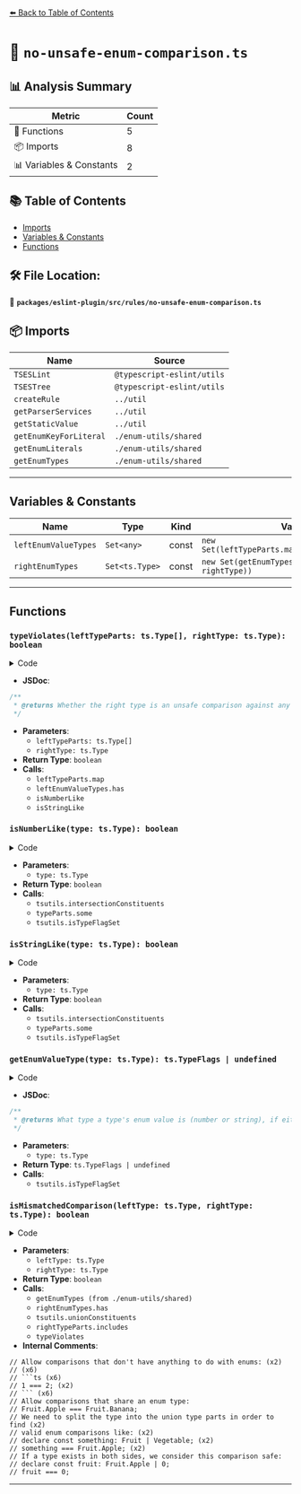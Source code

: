 [⬅️ Back to Table of Contents](../../../../index.md)

# 📄 `no-unsafe-enum-comparison.ts`

## 📊 Analysis Summary

| Metric | Count |
|--------|-------|
| 🔧 Functions | 5 |
| 📦 Imports | 8 |
| 📊 Variables & Constants | 2 |

## 📚 Table of Contents

- [Imports](#imports)
- [Variables & Constants](#variables-constants)
- [Functions](#functions)

## 🛠️ File Location:
📂 **`packages/eslint-plugin/src/rules/no-unsafe-enum-comparison.ts`**

## 📦 Imports

| Name | Source |
|------|--------|
| `TSESLint` | `@typescript-eslint/utils` |
| `TSESTree` | `@typescript-eslint/utils` |
| `createRule` | `../util` |
| `getParserServices` | `../util` |
| `getStaticValue` | `../util` |
| `getEnumKeyForLiteral` | `./enum-utils/shared` |
| `getEnumLiterals` | `./enum-utils/shared` |
| `getEnumTypes` | `./enum-utils/shared` |


---

## Variables & Constants

| Name | Type | Kind | Value | Exported |
|------|------|------|-------|----------|
| `leftEnumValueTypes` | `Set<any>` | const | `new Set(leftTypeParts.map(getEnumValueType))` | ✗ |
| `rightEnumTypes` | `Set<ts.Type>` | const | `new Set(getEnumTypes(typeChecker, rightType))` | ✗ |


---

## Functions

### `typeViolates(leftTypeParts: ts.Type[], rightType: ts.Type): boolean`

<details><summary>Code</summary>

```ts
function typeViolates(leftTypeParts: ts.Type[], rightType: ts.Type): boolean {
  const leftEnumValueTypes = new Set(leftTypeParts.map(getEnumValueType));

  return (
    (leftEnumValueTypes.has(ts.TypeFlags.Number) && isNumberLike(rightType)) ||
    (leftEnumValueTypes.has(ts.TypeFlags.String) && isStringLike(rightType))
  );
}
```
</details>

- **JSDoc**:
```ts
/**
 * @returns Whether the right type is an unsafe comparison against any left type.
 */
```

- **Parameters**:
  - `leftTypeParts: ts.Type[]`
  - `rightType: ts.Type`
- **Return Type**: `boolean`
- **Calls**:
  - `leftTypeParts.map`
  - `leftEnumValueTypes.has`
  - `isNumberLike`
  - `isStringLike`
### `isNumberLike(type: ts.Type): boolean`

<details><summary>Code</summary>

```ts
function isNumberLike(type: ts.Type): boolean {
  const typeParts = tsutils.intersectionConstituents(type);

  return typeParts.some(typePart => {
    return tsutils.isTypeFlagSet(
      typePart,
      ts.TypeFlags.Number | ts.TypeFlags.NumberLike,
    );
  });
}
```
</details>

- **Parameters**:
  - `type: ts.Type`
- **Return Type**: `boolean`
- **Calls**:
  - `tsutils.intersectionConstituents`
  - `typeParts.some`
  - `tsutils.isTypeFlagSet`
### `isStringLike(type: ts.Type): boolean`

<details><summary>Code</summary>

```ts
function isStringLike(type: ts.Type): boolean {
  const typeParts = tsutils.intersectionConstituents(type);

  return typeParts.some(typePart => {
    return tsutils.isTypeFlagSet(
      typePart,
      ts.TypeFlags.String | ts.TypeFlags.StringLike,
    );
  });
}
```
</details>

- **Parameters**:
  - `type: ts.Type`
- **Return Type**: `boolean`
- **Calls**:
  - `tsutils.intersectionConstituents`
  - `typeParts.some`
  - `tsutils.isTypeFlagSet`
### `getEnumValueType(type: ts.Type): ts.TypeFlags | undefined`

<details><summary>Code</summary>

```ts
function getEnumValueType(type: ts.Type): ts.TypeFlags | undefined {
  return tsutils.isTypeFlagSet(type, ts.TypeFlags.EnumLike)
    ? tsutils.isTypeFlagSet(type, ts.TypeFlags.NumberLiteral)
      ? ts.TypeFlags.Number
      : ts.TypeFlags.String
    : undefined;
}
```
</details>

- **JSDoc**:
```ts
/**
 * @returns What type a type's enum value is (number or string), if either.
 */
```

- **Parameters**:
  - `type: ts.Type`
- **Return Type**: `ts.TypeFlags | undefined`
- **Calls**:
  - `tsutils.isTypeFlagSet`
### `isMismatchedComparison(leftType: ts.Type, rightType: ts.Type): boolean`

<details><summary>Code</summary>

```ts
function isMismatchedComparison(
      leftType: ts.Type,
      rightType: ts.Type,
    ): boolean {
      // Allow comparisons that don't have anything to do with enums:
      //
      // ```ts
      // 1 === 2;
      // ```
      const leftEnumTypes = getEnumTypes(typeChecker, leftType);
      const rightEnumTypes = new Set(getEnumTypes(typeChecker, rightType));
      if (leftEnumTypes.length === 0 && rightEnumTypes.size === 0) {
        return false;
      }

      // Allow comparisons that share an enum type:
      //
      // ```ts
      // Fruit.Apple === Fruit.Banana;
      // ```
      for (const leftEnumType of leftEnumTypes) {
        if (rightEnumTypes.has(leftEnumType)) {
          return false;
        }
      }

      // We need to split the type into the union type parts in order to find
      // valid enum comparisons like:
      //
      // ```ts
      // declare const something: Fruit | Vegetable;
      // something === Fruit.Apple;
      // ```
      const leftTypeParts = tsutils.unionConstituents(leftType);
      const rightTypeParts = tsutils.unionConstituents(rightType);

      // If a type exists in both sides, we consider this comparison safe:
      //
      // ```ts
      // declare const fruit: Fruit.Apple | 0;
      // fruit === 0;
      // ```
      for (const leftTypePart of leftTypeParts) {
        if (rightTypeParts.includes(leftTypePart)) {
          return false;
        }
      }

      return (
        typeViolates(leftTypeParts, rightType) ||
        typeViolates(rightTypeParts, leftType)
      );
    }
```
</details>

- **Parameters**:
  - `leftType: ts.Type`
  - `rightType: ts.Type`
- **Return Type**: `boolean`
- **Calls**:
  - `getEnumTypes (from ./enum-utils/shared)`
  - `rightEnumTypes.has`
  - `tsutils.unionConstituents`
  - `rightTypeParts.includes`
  - `typeViolates`
- **Internal Comments**:
```
// Allow comparisons that don't have anything to do with enums: (x2)
// (x6)
// ```ts (x6)
// 1 === 2; (x2)
// ``` (x6)
// Allow comparisons that share an enum type:
// Fruit.Apple === Fruit.Banana;
// We need to split the type into the union type parts in order to find (x2)
// valid enum comparisons like: (x2)
// declare const something: Fruit | Vegetable; (x2)
// something === Fruit.Apple; (x2)
// If a type exists in both sides, we consider this comparison safe:
// declare const fruit: Fruit.Apple | 0;
// fruit === 0;
```


---